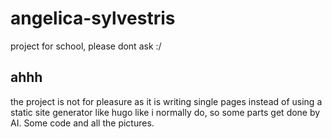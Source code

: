 # angelica-sylvestris
project for school, please dont ask :/

## ahhh
the project is not for pleasure as it is writing single pages instead of using a static site generator like hugo like i normally do, so some parts get done by AI. Some code and all the pictures.
